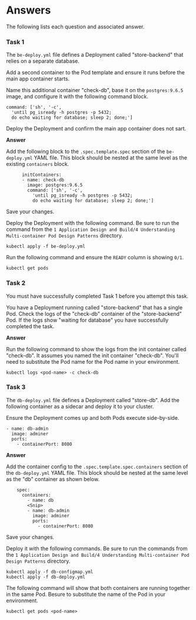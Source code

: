 # Answers

The following lists each question and associated answer.


### Task 1

The `be-deploy.yml` file defines a Deployment called "store-backend" that relies on a separate database.

Add a second container to the Pod template and ensure it runs before the main app container starts. 

Name this additional container "check-db", base it on the `postgres:9.6.5` image, and configure it with the following command block.

```
command: ['sh', '-c', 
  'until pg_isready -h postgres -p 5432; 
  do echo waiting for database; sleep 2; done;']
```

Deploy the Deployment and confirm the main app container does not sart.

**Answer**

Add the following block to the `.spec.template.spec` section of the `be-deploy.yml` YAML file. This block should be nested at the same level as the existing `containers` block.

```
      initContainers:
      - name: check-db
        image: postgres:9.6.5
        command: ['sh', '-c', 
          'until pg_isready -h postgres -p 5432; 
          do echo waiting for database; sleep 2; done;']
```

Save your changes.

Deploy the Deployment with the following command. Be sure to run the command from the `1 Application Design and Build/4 Understanding Multi-container Pod Design Patterns` directory.

```
kubectl apply -f be-deploy.yml
```

Run the following command and ensure the `READY` column is showing `0/1`.

```
kubectl get pods
```


### Task 2

You must have successfully completed Task 1 before you attempt this task.

You have a Deployment running called "store-backend" that has a single Pod. Check the logs of the "check-db" container of the "store-backend" Pod. If the logs show "waiting for database" you have successfully completed the task.

**Answer**

Run the following command to show the logs from the init container called "check-db". It assumes you named the init container "check-db". You'll need to substitute the Pod name for the Pod name in your environment.

```
kubectl logs <pod-name> -c check-db
```


### Task 3

The `db-deploy.yml` file defines a Deployment called "store-db". Add the following container as a sidecar and deploy it to your cluster.

Ensure the Deployment comes up and both Pods execute side-by-side.

```
- name: db-admin
  image: adminer
  ports:
    - containerPort: 8080
```

**Answer**

Add the container config to the `.spec.template.spec.containers` section of the `db-deploy.yml` YAML file. This block should be nested at the same level as the "db" container as shown below.

```
    spec:
      containers:
        - name: db
        <Snip>
        - name: db-admin
          image: adminer
          ports:
            - containerPort: 8080
```

Save your changes.

Deploy it with the following commands. Be sure to run the commands from the `1 Application Design and Build/4 Understanding Multi-container Pod Design Patterns` directory.

```
kubectl apply -f db-configmap.yml
kubectl apply -f db-deploy.yml
```

The following command will show that both containers are running together in the same Pod. Besure to substitute the name of the Pod in your environment.

```
kubectl get pods <pod-name>
```
